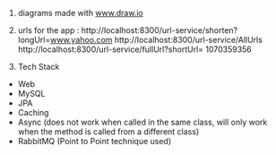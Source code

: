 1) diagrams made with www.draw.io


2) urls for the app : 
http://localhost:8300/url-service/shorten?longUrl=www.yahoo.com
http://localhost:8300/url-service/AllUrls
http://localhost:8300/url-service/fullUrl?shortUrl= 1070359356

3)  Tech Stack
 - Web
 - MySQL
 - JPA
 - Caching
 - Async (does not work when called in the same class, will only work when the method is
 			called from a different class)
 - RabbitMQ (Point to Point technique used)
 
 